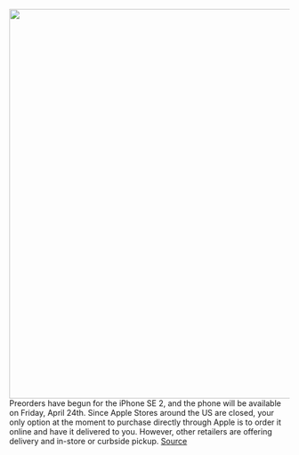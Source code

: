 <img src='https://cdn.vox-cdn.com/thumbor/ZGa3LTqiWgq-l7shdkD21qcGkBA=/0x0:2060x1373/1200x800/filters:focal(866x523:1194x851)/cdn.vox-cdn.com/uploads/chorus_image/image/66656079/iPhone_SE_AllColors_34BR_Screen.5.jpg' width='700px' /><br/>
Preorders have begun for the iPhone SE 2, and the phone will be available on Friday, April 24th. Since Apple Stores around the US are closed, your only option at the moment to purchase directly through Apple is to order it online and have it delivered to you. However, other retailers are offering delivery and in-store or curbside pickup.
<a href='https://www.theverge.com/2020/4/15/21221308/iphone-se-buy-how-to-carriers-price-2020-apple'> Source <a/>